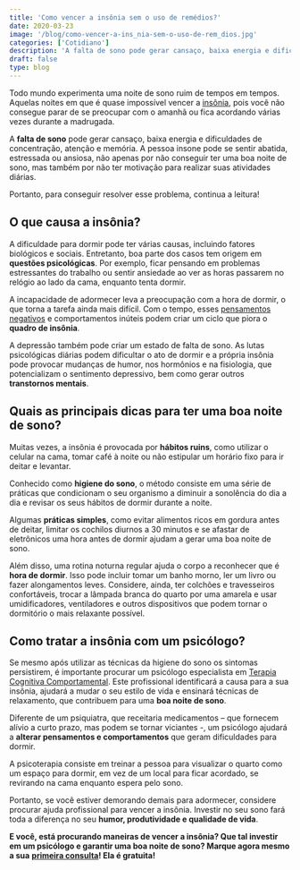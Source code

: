 ```yaml
---
title: 'Como vencer a insônia sem o uso de remédios?'
date: 2020-03-23
image: '/blog/como-vencer-a-ins_nia-sem-o-uso-de-rem_dios.jpg'
categories: ['Cotidiano']
description: 'A falta de sono pode gerar cansaço, baixa energia e dificuldades de concentração, atenção e memória. Saiba como resolver este problema!'
draft: false
type: blog
---
```


Todo mundo experimenta uma noite de sono ruim de tempos em tempos. Aquelas noites em que é quase impossível vencer a [insônia](/diminuir-a-insonia/), pois você não consegue parar de se preocupar com o amanhã ou fica acordando várias vezes durante a madrugada.

A **falta de sono** pode gerar cansaço, baixa energia e dificuldades de concentração, atenção e memória. A pessoa insone pode se sentir abatida, estressada ou ansiosa, não apenas por não conseguir ter uma boa noite de sono, mas também por não ter motivação para realizar suas atividades diárias.

Portanto, para conseguir resolver esse problema, continua a leitura!

## **O que causa a insônia?**

A dificuldade para dormir pode ter várias causas, incluindo fatores biológicos e sociais. Entretanto, boa parte dos casos tem origem em **questões psicológicas**. Por exemplo, ficar pensando em problemas estressantes do trabalho ou sentir ansiedade ao ver as horas passarem no relógio ao lado da cama, enquanto tenta dormir.

A incapacidade de adormecer leva a preocupação com a hora de dormir, o que torna a tarefa ainda mais difícil. Com o tempo, esses [pensamentos negativos](/como-se-livrar-de-pensamentos-negativos/) e comportamentos inúteis podem criar um ciclo que piora o **quadro de insônia**.

A depressão também pode criar um estado de falta de sono. As lutas psicológicas diárias podem dificultar o ato de dormir e a própria insônia pode provocar mudanças de humor, nos hormônios e na fisiologia, que potencializam o sentimento depressivo, bem como gerar outros **transtornos mentais**.

## **Quais as principais dicas para ter uma boa noite de sono?**

Muitas vezes, a insônia é provocada por **hábitos ruins**, como utilizar o celular na cama, tomar café à noite ou não estipular um horário fixo para ir deitar e levantar.

Conhecido como **higiene do sono**, o método consiste em uma série de práticas que condicionam o seu organismo a diminuir a sonolência do dia a dia e revisar os seus hábitos de dormir durante a noite.

Algumas **práticas simples**, como evitar alimentos ricos em gordura antes de deitar, limitar os cochilos diurnos a 30 minutos e se afastar de eletrônicos uma hora antes de dormir ajudam a gerar uma boa noite de sono.

Além disso, uma rotina noturna regular ajuda o corpo a reconhecer que é **hora de dormir**. Isso pode incluir tomar um banho morno, ler um livro ou fazer alongamentos leves. Considere, ainda, ter colchões e travesseiros confortáveis, trocar a lâmpada branca do quarto por uma amarela e usar umidificadores, ventiladores e outros dispositivos que podem tornar o dormitório o mais relaxante possível.

## **Como tratar a insônia com um psicólogo?**

Se mesmo após utilizar as técnicas da higiene do sono os sintomas persistirem, é importante procurar um psicólogo especialista em [Terapia Cognitiva Comportamental](/quais-os-beneficios-da-terapia-cognitiva-comportamental/). Este profissional identificará a causa para a sua insônia, ajudará a mudar o seu estilo de vida e ensinará técnicas de relaxamento, que contribuem para uma **boa noite de sono**.

Diferente de um psiquiatra, que receitaria medicamentos – que fornecem alívio a curto prazo, mas podem se tornar viciantes -, um psicólogo ajudará a **alterar pensamentos e comportamentos** que geram dificuldades para dormir.

A psicoterapia consiste em treinar a pessoa para visualizar o quarto como um espaço para dormir, em vez de um local para ficar acordado, se revirando na cama enquanto espera pelo sono.

Portanto, se você estiver demorando demais para adormecer, considere procurar ajuda profissional para vencer a insônia. Investir no seu sono fará toda a diferença no seu **humor, produtividade e qualidade de vida**.

**E você, está procurando maneiras de vencer a insônia? Que tal investir em um psicólogo e garantir uma boa noite de sono? Marque agora mesmo a sua** [**primeira consulta**](/contato/)**! Ela é gratuita!**
